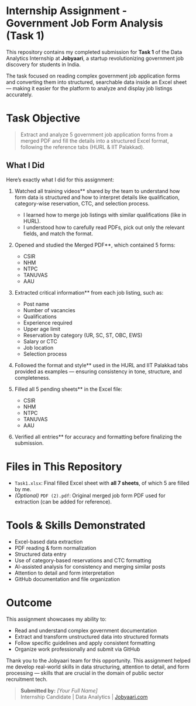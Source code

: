 # Internship Assignment - Government Job Form Analysis (Task 1)

This repository contains my completed submission for **Task 1** of the Data Analytics Internship at **Jobyaari**, a startup revolutionizing government job discovery for students in India.

The task focused on reading complex government job application forms and converting them into structured, searchable data inside an Excel sheet — making it easier for the platform to analyze and display job listings accurately.



# Task Objective

> Extract and analyze 5 government job application forms from a merged PDF and fill the details into a structured Excel format, following the reference tabs (HURL & IIT Palakkad).



## What I Did

Here’s exactly what I did for this assignment:

1. Watched all training videos** shared by the team to understand how form data is structured and how to interpret details like qualification, category-wise reservation, CTC, and selection process.
   - I learned how to merge job listings with similar qualifications (like in HURL).
   - I understood how to carefully read PDFs, pick out only the relevant fields, and match the format.

2. Opened and studied the Merged PDF**, which contained 5 forms:
   - CSIR
   - NHM
   - NTPC
   - TANUVAS
   - AAU

3. Extracted critical information** from each job listing, such as:
   - Post name
   - Number of vacancies
   - Qualifications
   - Experience required
   - Upper age limit
   - Reservation by category (UR, SC, ST, OBC, EWS)
   - Salary or CTC
   - Job location
   - Selection process

4. Followed the format and style** used in the HURL and IIT Palakkad tabs provided as examples — ensuring consistency in tone, structure, and completeness.

5. Filled all 5 pending sheets** in the Excel file:
   -  CSIR
   -  NHM
   -  NTPC
   -  TANUVAS
   -  AAU

6. Verified all entries** for accuracy and formatting before finalizing the submission.


#  Files in This Repository

- `Task1.xlsx`: Final filled Excel sheet with **all 7 sheets**, of which 5 are filled by me.
- *(Optional)* `PDF (2).pdf`: Original merged job form PDF used for extraction (can be added for reference).

# Tools & Skills Demonstrated

- Excel-based data extraction
- PDF reading & form normalization
- Structured data entry
- Use of category-based reservations and CTC formatting
- AI-assisted analysis for consistency and merging similar posts
- Attention to detail and form interpretation
- GitHub documentation and file organization

# Outcome

This assignment showcases my ability to:
- Read and understand complex government documentation
- Extract and transform unstructured data into structured formats
- Follow specific guidelines and apply consistent formatting
- Organize work professionally and submit via GitHub


Thank you to the Jobyaari team for this opportunity. This assignment helped me develop real-world skills in data structuring, attention to detail, and form processing — skills that are crucial in the domain of public sector recruitment tech.

> **Submitted by:** *[Your Full Name]*  
> Internship Candidate | Data Analytics | [Jobyaari.com](https://jobyaari.com)

